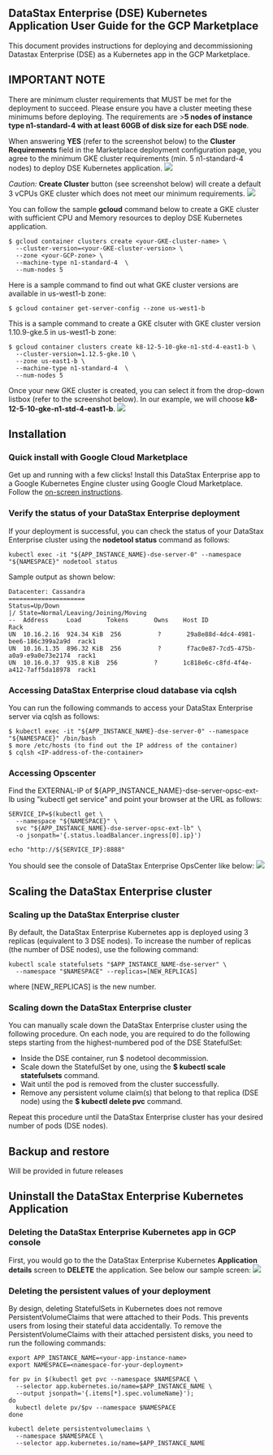 ## DataStax Enterprise (DSE) Kubernetes Application User Guide for the GCP Marketplace

This document provides instructions for deploying and decommissioning Datastax Enterprise (DSE) as a Kubernetes app in the GCP Marketplace.

## IMPORTANT NOTE
There are minimum cluster requirements that MUST be met for the deployment to succeed. Please ensure you have a cluster meeting these minimums before deploying. The requirements are >**5 nodes of instance type n1-standard-4 with at least 60GB of disk size for each DSE node**.

When answering **YES** (refer to the screenshot below) to the **Cluster Requirements** field in the Marketplace deployment configuration page, you agree to the minimum GKE cluster requirements (min. 5 n1-standard-4 nodes) to deploy DSE Kubernetes application.
![](./img/GCP_Marketplace_YES.png)

*Caution:* **Create Cluster** button (see screenshot below) will create a default 3 vCPUs GKE cluster which does not meet our minimum requirements.
![](./img/GCP_Marketplace_Create_Cluster_Zoom.png)

You can follow the sample **gcloud** command below to create a GKE cluster with sufficient CPU and Memory resources to deploy DSE Kubernetes application.

```
$ gcloud container clusters create <your-GKE-cluster-name> \
  --cluster-version=<your-GKE-cluster-version> \
  --zone <your-GCP-zone> \
  --machine-type n1-standard-4  \
  --num-nodes 5
```
Here is a sample command to find out what GKE cluster versions are available in us-west1-b zone:
```
$ gcloud container get-server-config --zone us-west1-b
```
This is a sample command to create a GKE clsuter with GKE cluster version 1.10.9-gke.5 in us-west1-b zone:
```
$ gcloud container clusters create k8-12-5-10-gke-n1-std-4-east1-b \
  --cluster-version=1.12.5-gke.10 \
  --zone us-east1-b \
  --machine-type n1-standard-4  \
  --num-nodes 5
```
Once your new GKE cluster is created, you can select it from the drop-down listbox (refer to the screenshot below).  In our example, we will choose **k8-12-5-10-gke-n1-std-4-east1-b**.
![](./img/GCP_Marketplace_Select_GKE_Cluster.png)

## Installation
### Quick install with Google Cloud Marketplace
Get up and running with a few clicks! Install this DataStax Enterprise app to a Google Kubernetes Engine cluster using Google Cloud Marketplace. Follow the [on-screen instructions](https://console.cloud.google.com/marketplace/details/datastax-public/datastax-enterprise-gke).

### Verify the status of your DataStax Enterprise deployment
If your deployment is successful, you can check the status of your DataStax Enterprise cluster using the **nodetool status** command as follows:
```
kubectl exec -it "${APP_INSTANCE_NAME}-dse-server-0" --namespace "${NAMESPACE}" nodetool status
```
Sample output as shown below:
```
Datacenter: Cassandra
=====================
Status=Up/Down
|/ State=Normal/Leaving/Joining/Moving
--  Address     Load       Tokens       Owns    Host ID                               Rack
UN  10.16.2.16  924.34 KiB  256          ?       29a8e88d-4dc4-4981-bee6-186c399a2a9d  rack1
UN  10.16.1.35  896.32 KiB  256          ?       f7ac0e87-7cd5-475b-a0a9-e9a0e73e2174  rack1
UN  10.16.0.37  935.8 KiB  256          ?       1c818e6c-c8fd-4f4e-a412-7aff5da18978  rack1
```

### Accessing DataStax Enterprise cloud database via cqlsh
You can run the following commands to access your DataStax Enterprise server via cqlsh as follows:
```
$ kubectl exec -it "${APP_INSTANCE_NAME}-dse-server-0" --namespace "${NAMESPACE}" /bin/bash
$ more /etc/hosts (to find out the IP address of the container)
$ cqlsh <IP-address-of-the-container>
```

### Accessing Opscenter
Find the EXTERNAL-IP of ${APP_INSTANCE_NAME}-dse-server-opsc-ext-lb using "kubectl get service" and point your browser at the URL as follows:
```
SERVICE_IP=$(kubectl get \
  --namespace "${NAMESPACE}" \
  svc "${APP_INSTANCE_NAME}-dse-server-opsc-ext-lb" \
  -o jsonpath='{.status.loadBalancer.ingress[0].ip}')

echo "http://${SERVICE_IP}:8888"
```
You should see the console of DataStax Enterprise OpsCenter like below:
![](./img/opsc.png)


## Scaling the DataStax Enterprise cluster
### Scaling up the DataStax Enterprise cluster
By default, the DataStax Enterprise Kubernetes app is deployed using 3 replicas (equivalent to 3 DSE nodes). To increase the number of replicas (the number of DSE nodes), use the following command:
```
kubectl scale statefulsets "$APP_INSTANCE_NAME-dse-server" \
  --namespace "$NAMESPACE" --replicas=[NEW_REPLICAS]
```
where [NEW_REPLICAS] is the new number.

### Scaling down the DataStax Enterprise cluster
You can manually scale down the DataStax Enterprise cluster using the following procedure.  On each node, you are required to do the following steps starting from the highest-numbered pod of the DSE StatefulSet:
* Inside the DSE container, run $ nodetool decommission.
* Scale down the StatefulSet by one, using the **$ kubectl scale statefulsets** command.
* Wait until the pod is removed from the cluster successfully.
* Remove any persistent volume claim(s) that belong to that replica (DSE node) using the **$ kubectl delete pvc** command.

Repeat this procedure until the DataStax Enterprise cluster has your desired number of pods (DSE nodes).


## Backup and restore
Will be provided in future releases


## Uninstall the DataStax Enterprise Kubernetes Application
### Deleting the DataStax Enterprise Kubernetes app in GCP console
First, you would go to the the DataStax Enterprise Kubernetes **Application details** screen to **DELETE** the application.  See below our sample screen:
![](./img/gcp_console_app_delete.png)

### Deleting the persistent values of your deployment
By design, deleting StatefulSets in Kubernetes does not remove PersistentVolumeClaims that were attached to their Pods.  This prevents users from losing their stateful data accidentally.  To remove the PersistentVolumeClaims with their attached persistent disks, you need to run the following commands:
```
export APP_INSTANCE_NAME=<your-app-instance-name>
export NAMESPACE=<namespace-for-your-deployment>

for pv in $(kubectl get pvc --namespace $NAMESPACE \
  --selector app.kubernetes.io/name=$APP_INSTANCE_NAME \
  --output jsonpath='{.items[*].spec.volumeName}');
do
  kubectl delete pv/$pv --namespace $NAMESPACE
done

kubectl delete persistentvolumeclaims \
  --namespace $NAMESPACE \
  --selector app.kubernetes.io/name=$APP_INSTANCE_NAME
```

